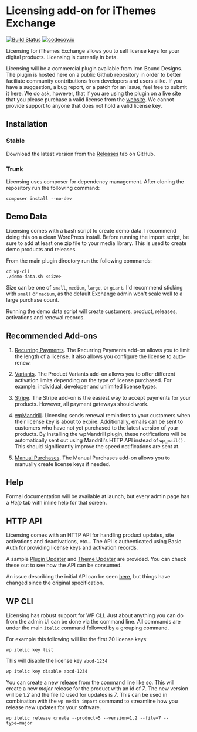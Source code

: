 # Licensing add-on for iThemes Exchange

[![Build Status](https://magnum.travis-ci.com/iron-bound-designs/exchange-addon-licensing.svg?token=pfFazQh7W5eMQVveDHSd&branch=master)](https://magnum.travis-ci.com/iron-bound-designs/exchange-addon-licensing) [![codecov.io](http://codecov.io/github/iron-bound-designs/exchange-addon-licensing/coverage.svg?branch=master&token=l8Gr12jRC3)](http://codecov.io/github/iron-bound-designs/exchange-addon-licensing?branch=master)

Licensing for iThemes Exchange allows you to sell license keys for your digital products. Licensing is currently in beta.

Licensing will be a commercial plugin available from Iron Bound Designs. The plugin is hosted here on a public Github repository 
in order to better faciliate community contributions from developers and users alike. If you have a suggestion, a bug report, 
or a patch for an issue, feel free to submit it here. We do ask, however, that if you are using the plugin on a live site 
that you please purchase a valid license from the [website](https://ironbounddesigns.com/plugins). 
We cannot provide support to anyone that does not hold a valid license key.

## Installation

### Stable

Download the latest version from the [Releases](https://github.com/iron-bound-designs/exchange-addon-licensing/releases)
tab on GitHub.

### Trunk

Licensing uses composer for dependency management. After cloning the repository run the following command:

```
composer install --no-dev
```

## Demo Data

Licensing comes with a bash script to create demo data. I recommend doing this on a clean WordPress install.
Before running the import script, be sure to add at least one zip file to your media library. This is used
to create demo products and releases.

From the main plugin directory run the following commands:

```
cd wp-cli
./demo-data.sh <size>
```

Size can be one of `small`, `medium`, `large`, or `giant`. I'd recommend sticking with `small` or `medium`, as the
default Exchange admin won't scale well to a large purchase count.

Running the demo data script will create customers, product, releases, activations and renewal records.

## Recommended Add-ons

1. [Recurring Payments](https://ithemes.com/purchase/recurring-payments-add-on/). The Recurring Payments add-on allows you
 to limit the length of a license. It also allows you configure the license to auto-renew.

2. [Variants](https://ithemes.com/purchase/ithemes-exchange-product-variants-add-on/). The Product Variants add-on allows
you to offer different activation limits depending on the type of license purchased. For example: individual, developer
and unlimited license types.

3. [Stripe](https://ithemes.com/purchase/stripe-add-on/). The Stripe add-on is the easiest way to accept payments for 
your products. However, all payment gateways should work.

4. [wpMandrill](https://wordpress.org/plugins/wpmandrill/). Licensing sends renewal reminders to your customers when their
license key is about to expire. Additionally, emails can be sent to customers who have not yet purchased to the latest
version of your products. By installing the wpMandrill plugin, these notifications will be automatically sent out using
Mandrill's HTTP API instead of `wp_mail()`. This should significantly improve the speed notifications are sent at.

5. [Manual Purchases](https://ithemes.com/purchase/manual-purchases-add-on/). The Manual Purchases add-on allows you
to manually create license keys if needed.

## Help

Formal documentation will be available at launch, but every admin page has a _Help_ tab with inline help for that screen.

## HTTP API

Licensing comes with an HTTP API for handling product updates, site activations and deactivations, etc... The API is
authenticated using Basic Auth for providing license keys and activation records.

A sample [Plugin Updater](https://github.com/iron-bound-designs/itelic-plugin-updater) and 
[Theme Updater](https://github.com/iron-bound-designs/itelic-theme-updater) are provided. You can check these out
to see how the API can be consumed.

An issue describing the initial API can be seen [here](https://github.com/iron-bound-designs/exchange-addon-licensing/issues/8),
but things have changed since the original specification.

## WP CLI

Licensing has robust support for WP CLI. Just about anything you can do from the admin UI can be done via the command line.
All commands are under the main `itelic` command followed by a grouping command. 

For example this following will list the first 20 license keys:

```
wp itelic key list
```

This will disable the license key `abcd-1234`

```
wp itelic key disable abcd-1234
```

You can create a new release from the command line like so. This will create a new _major_ release for the product with 
an id of _7_. The new version will be _1.2_ and the file ID used for updates is _7_. This can be used in combination with the
`wp media import` command to streamline how you release new updates for your software.

```
wp itelic release create --product=5 --version=1.2 --file=7 --type=major
```
